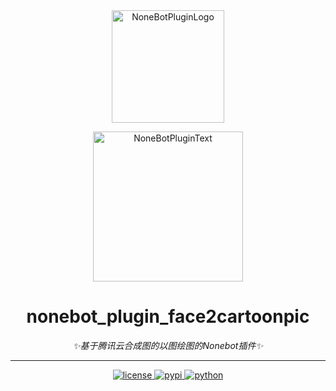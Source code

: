 <div align="center">
  <a href="https://v2.nonebot.dev/store"><img src="https://github.com/A-kirami/nonebot-plugin-template/blob/resources/nbp_logo.png" width="180" height="180" alt="NoneBotPluginLogo"></a>
  <br>
  <p><img src="https://github.com/A-kirami/nonebot-plugin-template/blob/resources/NoneBotPlugin.svg" width="240" alt="NoneBotPluginText"></p>
</div>

<div align="center">
  
# nonebot_plugin_face2cartoonpic
  
_✨基于腾讯云合成图的以图绘图的Nonebot插件✨_

  ---
  
<a href="./LICENSE">
    <img src="https://img.shields.io/github/license/ANGJustinl/nonebot_plugin_face2cartoonpic" alt="license">
</a>
<a href="https://pypi.python.org/pypi/nonebot_plugin_abstain_diary">
    <img src="https://img.shields.io/pypi/v/nonebot_plugin_abstain_diary.svg" alt="pypi">
</a>
<a href="https://www.python.org">
    <img src="https://img.shields.io/badge/python-3.8+-blue.svg" alt="python">
</a>
